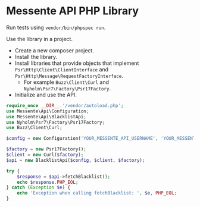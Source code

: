 # Messente API PHP Library

Run tests using `vendor/bin/phpspec run`.

Use the library in a project.

- Create a new composer project.
- Install the library.
- Install libraries that provide objects that implement `Psr\Http\Client\ClientInterface` and `Psr\Http\Message\RequestFactoryInterface`.
  - For example `Buzz\Client\Curl` and `Nyholm\Psr7\Factory\Psr17Factory`.
- Initialize and use the API.

```php
require_once __DIR__.'/vendor/autoload.php';
use Messente\Api\Configuration;
use Messente\Api\BlacklistApi;
use Nyholm\Psr7\Factory\Psr17Factory;
use Buzz\Client\Curl;

$config = new Configuration('YOUR_MESSENTE_API_USERNAME', 'YOUR_MESSENTE_API_PASSWORD');

$factory = new Psr17Factory();
$client = new Curl($factory);
$api = new BlacklistApi($config, $client, $factory);

try {
    $response = $api->fetchBlacklist();
    echo $response.PHP_EOL;
} catch (Exception $e) {
    echo 'Exception when calling fetchBlacklist: ', $e, PHP_EOL;
}
```
